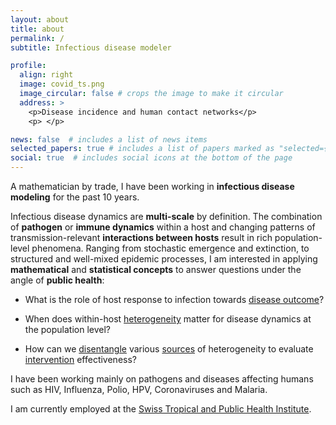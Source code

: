 ```yaml
---
layout: about
title: about
permalink: /
subtitle: Infectious disease modeler

profile:
  align: right
  image: covid_ts.png
  image_circular: false # crops the image to make it circular
  address: >
    <p>Disease incidence and human contact networks</p>
    <p> </p>

news: false  # includes a list of news items
selected_papers: true # includes a list of papers marked as "selected={true}"
social: true  # includes social icons at the bottom of the page
---
```



A mathematician by trade, I have been working in **infectious disease modeling** for the past 10 years. 


Infectious disease dynamics are **multi-scale** by definition. The combination of **pathogen** or **immune dynamics** within a host and changing patterns of transmission-relevant **interactions between hosts** result in rich population-level phenomena. Ranging from stochastic emergence and extinction, to structured and well-mixed epidemic processes, I am interested in applying **mathematical** and **statistical concepts** to answer questions under the angle of **public health**:  

* What is the role of host response to infection towards [disease outcome](https://doi.org/10.1186/1471-2164-15-1161)?

* When does within-host [heterogeneity](https://doi.org/10.1098/rspb.2022.0232) matter for disease dynamics at the population level?

* How can we [disentangle](https://doi.org/10.1016/j.ijid.2021.08.029) various [sources](https://doi.org/10.1371/journal.pbio.2002468) of heterogeneity to evaluate [intervention](https://doi.org/10.1016/j.vaccine.2019.02.073) effectiveness?

I have been working mainly on pathogens and diseases affecting humans such as HIV, Influenza, Polio, HPV, Coronaviruses and Malaria.

I am currently employed at the [Swiss Tropical and Public Health Institute](https://swisstph.ch).

